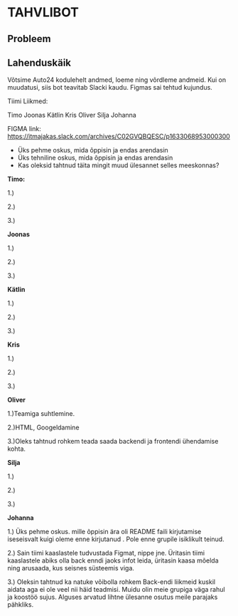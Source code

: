 # TAHVLIBOT


## Probleem



## Lahenduskäik

Võtsime Auto24 kodulehelt andmed, loeme ning võrdleme andmeid. Kui on muudatusi, siis bot teavitab Slacki kaudu. Figmas sai tehtud kujundus.

Tiimi Liikmed: 

Timo
Joonas
Kätlin
Kris
Oliver
Silja
Johanna

FIGMA link: https://itmajakas.slack.com/archives/C02GVQBQESC/p1633068953000300

* Üks pehme oskus, mida õppisin ja endas arendasin
* Üks tehniline oskus, mida õppisin ja endas arendasin
* Kas oleksid tahtnud täita mingit muud ülesannet selles meeskonnas?

**Timo:**

1.)

2.)

3.)


**Joonas**

1.)

2.)

3.)

**Kätlin**

1.)

2.)

3.)


**Kris**

1.)

2.)

3.)

**Oliver**

1.)Teamiga suhtlemine.

2.)HTML, Googeldamine

3.)Oleks tahtnud rohkem teada saada backendi ja frontendi ühendamise kohta.

**Silja**

1.)

2.)

3.)

**Johanna**

1.) Üks pehme oskus. mille õppisin ära oli README faili kirjutamise iseseisvalt kuigi oleme enne kirjutanud . Pole enne grupile isiklikult teinud. 

2.) Sain tiimi kaaslastele tudvustada Figmat, nippe jne. Üritasin tiimi kaaslastele abiks olla back enndi jaoks infot leida, üritasin kaasa mõelda ning arusaada, kus seisnes süsteemis viga. 

3.) Oleksin tahtnud ka natuke võibolla rohkem Back-endi liikmeid kuskil aidata aga ei ole veel nii häid teadmisi. Muidu olin meie grupiga väga rahul ja koostöö sujus. Alguses arvatud lihtne ülesanne osutus meile parajaks pähkliks. 











